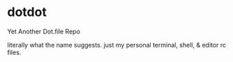 # dotdot
Yet Another Dot.file Repo

literally what the name suggests. just my personal terminal, shell, & editor rc files.
